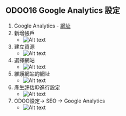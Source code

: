 ## ODOO16 Google Analytics 設定
1. Google Analytics - [網址](https://analytics.google.com/analytics/web/provision/#/provision)
2. 新增帳戶
   + ![Alt text](https://github.com/ksharry/odoo-repository/blob/main/pic/D1201.png?raw=true)
3. 建立資源
   + ![Alt text](https://github.com/ksharry/odoo-repository/blob/main/pic/D1202.png?raw=true)
4. 選擇網站
   + ![Alt text](https://github.com/ksharry/odoo-repository/blob/main/pic/D1203.png?raw=true)
5. 維護網站的網址
   + ![Alt text](https://github.com/ksharry/odoo-repository/blob/main/pic/D1204.png?raw=true)
6. 產生評估ID進行設定
   + ![Alt text](https://github.com/ksharry/odoo-repository/blob/main/pic/D1205.png?raw=true)
7. ODOO設定-> SEO -> Google Analytics
   + ![Alt text](https://github.com/ksharry/odoo-repository/blob/main/pic/D1206.png?raw=true)
